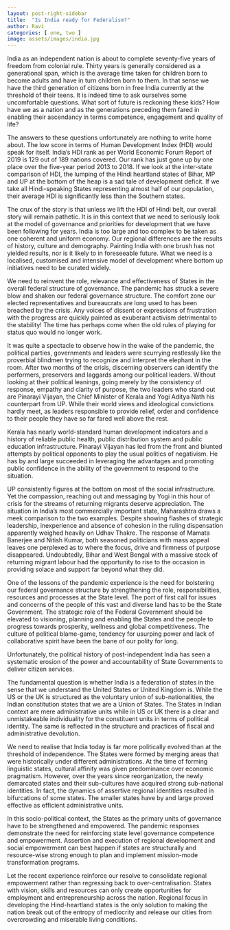 ```yaml
---
layout: post-right-sidebar
title:  "Is India ready for Federalism?"
author: Ravi
categories: [ one, two ]
image: assets/images/india.jpg
---
```


India as an independent nation is about to complete seventy-five years of freedom from colonial rule. Thirty years is generally considered as a generational span, which is the average time taken for children born to become adults and have in turn children born to them. In that sense we have the third generation of citizens born in free India currently at the  threshold of their teens. It is indeed time to ask ourselves some uncomfortable questions. What sort of future is reckoning these kids?  How have we as a nation and as the generations preceding them fared in enabling their ascendancy in terms competence, engagement and quality of life?

The answers to these questions unfortunately are nothing to write home about. The low score in terms of Human Development Index (HDI) would speak for itself. India’s HDI rank as per World Economic Forum Report of 2019 is 129 out of 189 nations covered. Our rank has just gone up by one place over the five-year period 2013 to 2018. If we look at the inter-state comparison of HDI, the lumping of the Hindi heartland states of Bihar, MP and UP at the bottom of the heap is a sad tale of development deficit. If we take all Hindi-speaking States representing almost half of our population, their average HDI is significantly less than the Southern states.

The crux of the story is that unless we lift the HDI of Hindi belt, our overall story will remain pathetic. It is in this context that we need to seriously look at the model of governance and priorities for development that we have been following for years. India is too large and too complex to be taken as one coherent and uniform economy. Our regional differences are the results of history, culture and demography. Painting India with one brush has not yielded results, nor is it likely to in foreseeable future. What we need is a localised, customised and intensive model of development where bottom up initiatives need to be curated widely.

We need to reinvent the role, relevance and effectiveness of States in the overall federal structure of governance. The pandemic has struck a severe blow and shaken our federal governance structure.  The comfort zone our elected representatives and bureaucrats are long used to has been breached by the crisis. Any voices of dissent or expressions of frustration with the progress are quickly painted as exuberant activism detrimental to the stability! The time has perhaps come when the old rules of playing for status quo would no longer work.

It was quite a spectacle to observe how in the wake of the pandemic, the political parties, governments and leaders were scurrying restlessly like the proverbial blindmen trying to recognize and interpret the elephant in the room. After two months of the crisis, discerning observers can identify the performers, preservers and laggards among our political leaders. Without looking at their political leanings, going merely by the consistency of response,  empathy and clarity of purpose, the two leaders who stand out are Pinarayi Vijayan, the Chief Minister of Kerala and Yogi Aditya Nath his counterpart from UP. While their world views and ideological convictions hardly meet, as leaders responsible to provide relief, order and confidence to their people they have so far fared well above the rest.

Kerala has nearly world-standard human development indicators and a history of reliable public health, public distribution system and public education infrastructure. Pinarayi Vijayan has led from the front and blunted attempts by political opponents to play the usual politics of negativism. He has by and large succeeded in leveraging the advantages and promoting public confidence in the ability of the government to respond to the situation.

UP consistently figures at the bottom on most of the social infrastructure.    Yet the compassion, reaching out and messaging by Yogi in this hour of crisis for the streams of returning migrants deserve appreciation. The situation in India’s most commercially important state, Maharashtra draws a meek comparison to the two examples. Despite showing flashes of strategic leadership, inexperience and absence of cohesion in the ruling dispensation apparently weighed heavily  on  Udhav Thakre. The response of Mamata Banerjee and Nitish Kumar, both seasoned politicians with mass appeal leaves one perplexed as to where the focus, drive and firmness of purpose disappeared. Undoubtedly, Bihar and West Bengal with a massive stock of returning migrant labour had the opportunity to rise to the occasion in providing solace and support far beyond what they did.

One of the lessons of the pandemic experience is the need for bolstering our federal governance structure by strengthening the role, responsibilities, resources and processes at the State level. The port of first call for issues and concerns of the people of this vast and diverse land has to be the State Government. The strategic role of the Federal Government should be elevated to visioning, planning and enabling  the States and the people to progress towards prosperity, wellness and global competitiveness. The culture of political blame-game, tendency for usurping power and lack of collaborative spirit have been the bane of our polity for long.

Unfortunately, the political history of post-independent India has seen a systematic erosion of the power and accountability of State Governments to deliver citizen services.

The fundamental question is whether India is a federation of states in the sense that we understand the United States or United Kingdom is. While the US or the UK is structured as the voluntary union of sub-nationalities, the Indian constitution states that we are a Union of States. The States in Indian context are mere administrative units while in US or UK there is a clear and unmistakeable individuality for the constituent units in terms of political identity. The same is reflected in the structure and practices of fiscal and administrative devolution.  

We need to realise that India today is far more politically evolved than at the threshold of independence. The States were formed by merging areas that were historically under different administrations. At the time of forming linguistic states, cultural affinity was given predominance over economic pragmatism. However, over the years since reorganization, the newly demarcated states and their sub-cultures have acquired strong sub-national identities. In fact, the dynamics of assertive regional identities resulted in bifurcations of some states. The smaller states have by and large proved effective as efficient administrative units.  

In this socio-political context, the States as the primary units of governance have to be strengthened and empowered. The pandemic responses demonstrate the need for reinforcing state level governance competence and empowerment. Assertion and execution of regional development and social empowerment can best  happen if states are structurally and resource-wise strong enough to plan and implement mission-mode transformation programs.

Let the recent experience reinforce our resolve to consolidate regional empowerment rather than regressing back to over-centralisation. States with vision, skills and resources can only create opportunities for employment and entrepreneurship across the nation. Regional focus in developing the Hind-heartland states is the only solution to making the nation break out of the entropy of mediocrity and release our cities from overcrowding and miserable living conditions. 
